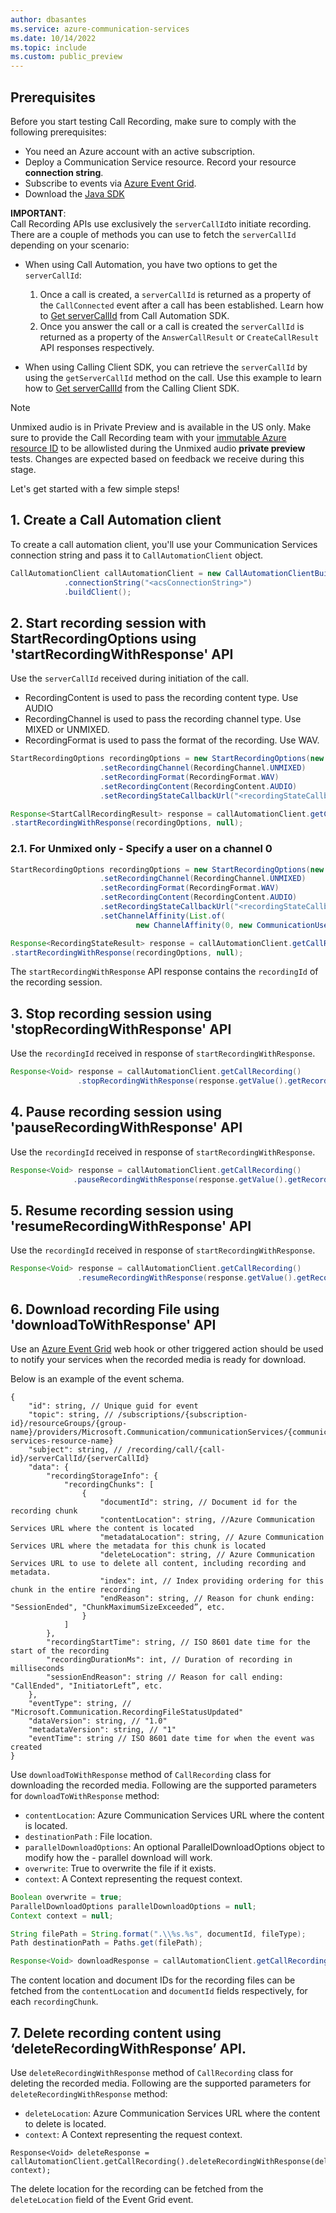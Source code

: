```yaml
---
author: dbasantes
ms.service: azure-communication-services
ms.date: 10/14/2022
ms.topic: include
ms.custom: public_preview
---
```


## Prerequisites

Before you start testing Call Recording, make sure to comply with the following prerequisites:

- You need an Azure account with an active subscription.
- Deploy a Communication Service resource. Record your resource **connection string**.
- Subscribe to events via [Azure Event Grid](https://learn.microsoft.com/en-us/azure/event-grid/event-schema-communication-services).
- Download the [Java SDK](https://dev.azure.com/azure-sdk/public/_artifacts/feed/azure-sdk-for-java/maven/com.azure%2Fazure-communication-callautomation/overview/1.0.0-alpha.20221013.1)

**IMPORTANT**:  
Call Recording APIs use exclusively the `serverCallId`to initiate recording. There are a couple of methods you can use to fetch the `serverCallId` depending on your scenario:
- When using Call Automation, you have two options to get the `serverCallId`:
    1) Once a call is created, a `serverCallId` is returned as a property of the `CallConnected` event after a call has been established. Learn how to [Get serverCallId](https://learn.microsoft.com/en-us/azure/communication-services/quickstarts/voice-video-calling/callflows-for-customer-interactions?pivots=programming-language-csharp#configure-programcs-to-answer-the-call) from Call Automation SDK.
    2) Once you answer the call or a call is created the `serverCallId` is returned as a property of the `AnswerCallResult` or `CreateCallResult` API responses respectively.

- When using Calling Client SDK, you can retrieve the `serverCallId` by using the `getServerCallId` method on the call. 
Use this example to learn how to [Get serverCallId](../../get-server-call-id.md) from the Calling Client SDK. 

> [!NOTE]
> Unmixed audio is in Private Preview and is available in the US only. Make sure to provide the Call Recording team with your [immutable Azure resource ID](../../get-resource-id.md) to be allowlisted during the Unmixed audio **private preview** tests. Changes are expected based on feedback we receive during this stage.



Let's get started with a few simple steps!



## 1. Create a Call Automation client

To create a call automation client, you'll use your Communication Services connection string and pass it to `CallAutomationClient` object.

```java
CallAutomationClient callAutomationClient = new CallAutomationClientBuilder()
            .connectionString("<acsConnectionString>")
            .buildClient();
```

## 2. Start recording session with StartRecordingOptions using 'startRecordingWithResponse' API

Use the `serverCallId` received during initiation of the call.
- RecordingContent is used to pass the recording content type. Use AUDIO
- RecordingChannel is used to pass the recording channel type. Use MIXED or UNMIXED.
- RecordingFormat is used to pass the format of the recording. Use WAV.

```java
StartRecordingOptions recordingOptions = new StartRecordingOptions(new ServerCallLocator("<serverCallId>"))
                    .setRecordingChannel(RecordingChannel.UNMIXED)
                    .setRecordingFormat(RecordingFormat.WAV)
                    .setRecordingContent(RecordingContent.AUDIO)
                    .setRecordingStateCallbackUrl("<recordingStateCallbackUrl>");

Response<StartCallRecordingResult> response = callAutomationClient.getCallRecording()
.startRecordingWithResponse(recordingOptions, null);

```

### 2.1. For Unmixed only - Specify a user on a channel 0

```java
StartRecordingOptions recordingOptions = new StartRecordingOptions(new ServerCallLocator("<serverCallId>"))
                    .setRecordingChannel(RecordingChannel.UNMIXED)
                    .setRecordingFormat(RecordingFormat.WAV)
                    .setRecordingContent(RecordingContent.AUDIO)
                    .setRecordingStateCallbackUrl("<recordingStateCallbackUrl>")
                    .setChannelAffinity(List.of(
                            new ChannelAffinity(0, new CommunicationUserIdentifier("<participantMri>"));

Response<RecordingStateResult> response = callAutomationClient.getCallRecording()
.startRecordingWithResponse(recordingOptions, null);

```
The `startRecordingWithResponse` API response contains the `recordingId` of the recording session.

## 3.	Stop recording session using 'stopRecordingWithResponse' API

Use the `recordingId` received in response of `startRecordingWithResponse`.

```java
Response<Void> response = callAutomationClient.getCallRecording()
               .stopRecordingWithResponse(response.getValue().getRecordingId(), null);
```

## 4.	Pause recording session using 'pauseRecordingWithResponse' API

Use the `recordingId` received in response of `startRecordingWithResponse`.
```java
Response<Void> response = callAutomationClient.getCallRecording()
              .pauseRecordingWithResponse(response.getValue().getRecordingId(), null);
```

## 5.	Resume recording session using 'resumeRecordingWithResponse' API

Use the `recordingId` received in response of `startRecordingWithResponse`.

```java
Response<Void> response = callAutomationClient.getCallRecording()
               .resumeRecordingWithResponse(response.getValue().getRecordingId(), null);
```

## 6.	Download recording File using 'downloadToWithResponse' API

Use an [Azure Event Grid](https://learn.microsoft.com/en-us/azure/event-grid/event-schema-communication-services) web hook or other triggered action should be used to notify your services when the recorded media is ready for download.

Below is an example of the event schema.

```
{
    "id": string, // Unique guid for event
    "topic": string, // /subscriptions/{subscription-id}/resourceGroups/{group-name}/providers/Microsoft.Communication/communicationServices/{communication-services-resource-name}
    "subject": string, // /recording/call/{call-id}/serverCallId/{serverCallId}
    "data": {
        "recordingStorageInfo": {
            "recordingChunks": [
                {
                    "documentId": string, // Document id for the recording chunk
                    "contentLocation": string, //Azure Communication Services URL where the content is located
                    "metadataLocation": string, // Azure Communication Services URL where the metadata for this chunk is located
                    "deleteLocation": string, // Azure Communication Services URL to use to delete all content, including recording and metadata.
                    "index": int, // Index providing ordering for this chunk in the entire recording
                    "endReason": string, // Reason for chunk ending: "SessionEnded", "ChunkMaximumSizeExceeded”, etc.
                }
            ]
        },
        "recordingStartTime": string, // ISO 8601 date time for the start of the recording
        "recordingDurationMs": int, // Duration of recording in milliseconds
        "sessionEndReason": string // Reason for call ending: "CallEnded", "InitiatorLeft”, etc.
    },
    "eventType": string, // "Microsoft.Communication.RecordingFileStatusUpdated"
    "dataVersion": string, // "1.0"
    "metadataVersion": string, // "1"
    "eventTime": string // ISO 8601 date time for when the event was created
}
```

Use `downloadToWithResponse` method of `CallRecording` class for downloading the recorded media. Following are the supported parameters for `downloadToWithResponse` method:
- `contentLocation`: Azure Communication Services URL where the content is located.
- `destinationPath` : File location.
- `parallelDownloadOptions`: An optional ParallelDownloadOptions object to modify how the - parallel download will work.
- `overwrite`: True to overwrite the file if it exists.
- `context`: A Context representing the request context.


```java
Boolean overwrite = true;
ParallelDownloadOptions parallelDownloadOptions = null;
Context context = null;

String filePath = String.format(".\\%s.%s", documentId, fileType);
Path destinationPath = Paths.get(filePath);

Response<Void> downloadResponse = callAutomationClient.getCallRecording().downloadToWithResponse(contentLocation, destinationPath, parallelDownloadOptions, overwrite, context);
```
The content location and document IDs for the recording files can be fetched from the `contentLocation` and `documentId` fields respectively, for each `recordingChunk`.

## 7. Delete recording content using ‘deleteRecordingWithResponse’ API.

Use `deleteRecordingWithResponse` method of `CallRecording` class for deleting the recorded media. Following are the supported parameters for `deleteRecordingWithResponse` method:
- `deleteLocation`: Azure Communication Services URL where the content to delete is located.
- `context`: A Context representing the request context.

```
Response<Void> deleteResponse = callAutomationClient.getCallRecording().deleteRecordingWithResponse(deleteLocation, context);
```
The delete location for the recording can be fetched from the `deleteLocation` field of the Event Grid event.
